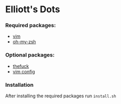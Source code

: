 # Elliott's Dots

### Required packages:

* [vim](https://github.com/vim/vim)
* [oh-my-zsh](https://github.com/robbyrussell/oh-my-zsh.git)

### Optional packages:

* [thefuck](https://github.com/nvbn/thefuck.git)
* [vim config](https://github.com/elGatoMantocko/vimrc.git)

### Installation

After installing the required packages run `install.sh`
